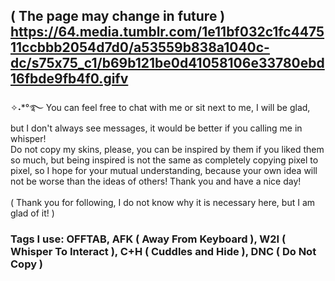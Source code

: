 ## ( The page may change in future ) https://64.media.tumblr.com/1e11bf032c1fc447511ccbbb2054d7d0/a53559b838a1040c-dc/s75x75_c1/b69b121be0d41058106e33780ebd16fbde9fb4f0.gifv
✧˖*°࿐ You can feel free to chat with me or sit next to me, I will be glad, but I don't always see messages, it would be better if you calling me in whisper!<br/>
Do not copy my skins, please, you can be inspired by them if you liked them so much, but being inspired is not the same as completely copying pixel to pixel, so I hope for your mutual understanding, because your own idea will not be worse than the ideas of others! Thank you and have a nice day!<br/>
<br/>( Thank you for following, I do not know why it is necessary here, but I am glad of it! )
### Tags I use: OFFTAB, AFK ( Away From Keyboard ), W2I ( Whisper To Interact ), C+H ( Cuddles and Hide ), DNC ( Do Not Copy )
